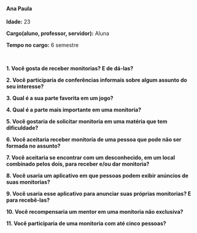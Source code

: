 #### Ana Paula

**Idade:** 23

**Cargo(aluno, professor, servidor):** Aluna

**Tempo no cargo:** 6 semestre


&nbsp;

**1. Você gosta de receber monitorias? E de dá-las?**

**2. Você participaria de conferências informais sobre algum assunto do seu interesse?**

**3. Qual é a sua parte favorita em um jogo?**

**4. Qual é a parte mais importante em uma monitoria?**

**5. Você gostaria de solicitar monitoria em uma matéria que tem dificuldade?**

**6. Você aceitaria receber monitoria de uma pessoa que pode não ser formada no assunto?**

**7. Você aceitaria se encontrar com um desconhecido, em um local combinado pelos dois, para receber e/ou dar monitoria?**

**8. Você usaria um aplicativo em que pessoas podem exibir anúncios de suas monitorias?**

**9. Você usaria esse aplicativo para anunciar suas próprias monitorias? E para recebê-las?**

**10. Você recompensaria um mentor em uma monitoria não exclusiva?**

**11. Você participaria de uma monitoria com até cinco pessoas?**